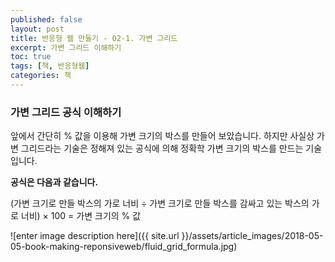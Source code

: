 ```yaml
---
published: false
layout: post
title: 반응형 웹 만들기 - 02-1. 가변 그리드
excerpt: 가변 그리드 이해하기
toc: true
tags: [책, 반응형웹]
categories: 책
---
```

### 가변 그리드 공식 이해하기

앞에서 간단히 % 값을 이용해 가변 크기의 박스를 만들어 보았습니다.  하지만 사실상 가변 그리드라는 기술은 정해져 있는 공식에 의해 정확학 가변 크기의 박스를 만드는 기술입니다.

**공식은 다음과 같습니다.**

(가변 크기로 만들 박스의 가로 너비 ÷ 가변 크기로 만들 박스를 감싸고 있는 박스의 가로 너비) × 100 = 가변 크기의 % 값

 ![enter image description here]({{ site.url }}/assets/article_images/2018-05-05-book-making-reponsiveweb/fluid_grid_formula.jpg)
